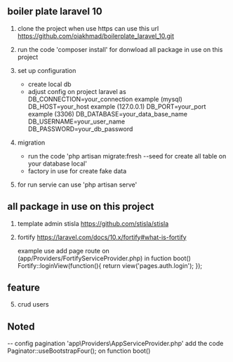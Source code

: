
## boiler plate laravel 10
1. clone the project when use https can use this url https://github.com/oiakhmad/boilerplate_laravel_10.git
2. run the code 'composer install' for donwload all package in use on this project
3. set up configuration 
   * create local db
   * adjust config on project laravel as 
   DB_CONNECTION=your_connection example (mysql)
   DB_HOST=your_host example (127.0.0.1)
   DB_PORT=your_port example (3306)
   DB_DATABASE=your_data_base_name
   DB_USERNAME=your_user_name
   DB_PASSWORD=your_db_password

3. migration
   - run the code 'php artisan migrate:fresh --seed for create all table on your database local'
   - factory in use for create fake data
5. for run servie can use 'php artisan serve'


## all package in use on this project
1. template admin stisla https://github.com/stisla/stisla
2. fortify https://laravel.com/docs/10.x/fortify#what-is-fortify
   
   example use 
   add page route on (app/Providers/FortifyServiceProvider.php) in fuction boot()
       Fortify::loginView(function(){
        return view('pages.auth.login');
       });

 
## feature 
5. crud users

## Noted
 -- config pagination
 'app\Providers\AppServiceProvider.php'
  add  the code  Paginator::useBootstrapFour(); on function boot()
